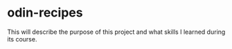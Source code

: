 # odin-recipes
This will describe the purpose of this project and what skills I learned during its course.